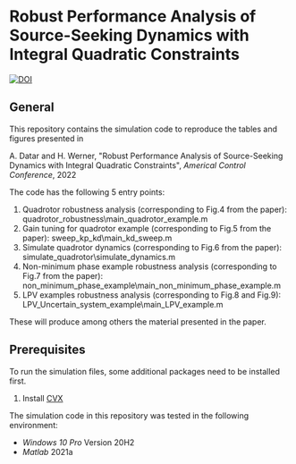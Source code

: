 # Robust Performance Analysis of Source-Seeking Dynamics with Integral Quadratic Constraints

[![DOI](https://zenodo.org/badge/DOI/10.5281/zenodo.5564716.svg)](https://doi.org/10.5281/zenodo.5564716) 

## General

This repository contains the simulation code to reproduce the tables and figures presented in

A. Datar and H. Werner, "Robust Performance Analysis of Source-Seeking Dynamics with Integral Quadratic Constraints", *Americal Control Conference*, 2022

The code has the following 5 entry points:
1. Quadrotor robustness analysis (corresponding to Fig.4 from the paper): quadrotor_robustness\main_quadrotor_example.m 
2. Gain tuning for quadrotor example (corresponding to Fig.5 from the paper): sweep_kp_kd\main_kd_sweep.m
3. Simulate quadrotor dynamics (corresponding to Fig.6 from the paper): simulate_quadrotor\simulate_dynamics.m
4. Non-minimum phase example robustness analysis (corresponding to Fig.7 from the paper): non_minimum_phase_example\main_non_minimum_phase_example.m
5. LPV examples robustness analysis (corresponding to Fig.8 and Fig.9): LPV_Uncertain_system_example\main_LPV_example.m

These will produce among others the material presented in the paper. 

## Prerequisites

To run the simulation files, some additional packages need to be installed first.
1. Install [CVX](http://cvxr.com/cvx/download/)

The simulation code in this repository was tested in the following environment:
* *Windows 10 Pro* Version 20H2
* *Matlab* 2021a
